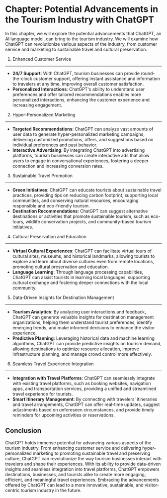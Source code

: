 Chapter: Potential Advancements in the Tourism Industry with ChatGPT
====================================================================

In this chapter, we will explore the potential advancements that ChatGPT, an AI language model, can bring to the tourism industry. We will examine how ChatGPT can revolutionize various aspects of the industry, from customer service and marketing to sustainable travel and cultural preservation.

1. Enhanced Customer Service
----------------------------

* **24/7 Support**: With ChatGPT, tourism businesses can provide round-the-clock customer support, offering instant assistance and information to travelers at any time, improving overall customer satisfaction.
* **Personalized Interactions**: ChatGPT's ability to understand user preferences and offer tailored recommendations enables more personalized interactions, enhancing the customer experience and increasing engagement.

2. Hyper-Personalized Marketing
-------------------------------

* **Targeted Recommendations**: ChatGPT can analyze vast amounts of user data to generate hyper-personalized marketing campaigns, delivering customized promotions, offers, and suggestions based on individual preferences and past behavior.
* **Interactive Advertising**: By integrating ChatGPT into advertising platforms, tourism businesses can create interactive ads that allow users to engage in conversational experiences, fostering a deeper connection and increasing conversion rates.

3. Sustainable Travel Promotion
-------------------------------

* **Green Initiatives**: ChatGPT can educate tourists about sustainable travel practices, providing tips on reducing carbon footprint, supporting local communities, and conserving natural resources, encouraging responsible and eco-friendly tourism.
* **Destination Recommendations**: ChatGPT can suggest alternative destinations or activities that promote sustainable tourism, such as eco-tours, wildlife conservation projects, and community-based tourism initiatives.

4. Cultural Preservation and Education
--------------------------------------

* **Virtual Cultural Experiences**: ChatGPT can facilitate virtual tours of cultural sites, museums, and historical landmarks, allowing tourists to explore and learn about diverse cultures even from remote locations, promoting cultural preservation and education.
* **Language Learning**: Through language processing capabilities, ChatGPT can assist tourists in learning local languages, supporting cultural exchange and fostering deeper connections with the local community.

5. Data-Driven Insights for Destination Management
--------------------------------------------------

* **Tourism Analytics**: By analyzing user interactions and feedback, ChatGPT can generate valuable insights for destination management organizations, helping them understand tourist preferences, identify emerging trends, and make informed decisions to enhance the visitor experience.
* **Predictive Planning**: Leveraging historical data and machine learning algorithms, ChatGPT can provide predictive insights on tourism demand, allowing destinations to optimize resource allocation, improve infrastructure planning, and manage crowd control more effectively.

6. Seamless Travel Experience Integration
-----------------------------------------

* **Integration with Travel Platforms**: ChatGPT can seamlessly integrate with existing travel platforms, such as booking websites, navigation apps, and transportation services, providing a unified and streamlined travel experience for tourists.
* **Smart Itinerary Management**: By connecting with travelers' itineraries and travel arrangements, ChatGPT can offer real-time updates, suggest adjustments based on unforeseen circumstances, and provide timely reminders for upcoming activities or reservations.

Conclusion
----------

ChatGPT holds immense potential for advancing various aspects of the tourism industry. From enhancing customer service and delivering hyper-personalized marketing to promoting sustainable travel and preserving culture, ChatGPT can revolutionize the way tourism businesses interact with travelers and shape their experiences. With its ability to provide data-driven insights and seamless integration into travel platforms, ChatGPT empowers destinations, businesses, and tourists alike to create more engaging, efficient, and meaningful travel experiences. Embracing the advancements offered by ChatGPT can lead to a more innovative, sustainable, and visitor-centric tourism industry in the future.
